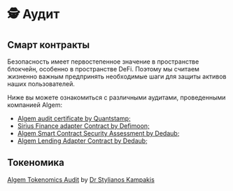 # 🕵 Аудит

## Смарт контракты&#x20;

Безопасность имеет первостепенное значение в пространстве блокчейн, особенно в пространстве DeFi. Поэтому мы считаем жизненно важным предпринять необходимые шаги для защиты активов наших пользователей.

Ниже вы можете ознакомиться с различными аудитами, проведенными компанией Algem:

* [Algem audit certificate by Quantstamp;](https://github.com/AlgemDeFi/audits/blob/main/AlgemQuantstampCertifacate.png)
* [Sirius Finance adapter Contract by Defimoon;](https://github.com/AlgemDeFi/audits/blob/main/SiriusHandler\_reAuditReport.pdf)
* [Algem Smart Contract Security Assessment by Dedaub;](https://github.com/AlgemDeFi/audits/blob/main/Algem%20Smart%20Contract%20Security%20Assessment%20-%2026%20Jan%202023.pdf)
* [Algem Lending Adapter Contract by Dedaub;](https://github.com/AlgemDeFi/audits/blob/main/Algem%20Audit%20Lending%20Adapter%20-%20Dedaub.pdf)

## Токеномика

[Algem Tokenomics Audit](https://github.com/AlgemDeFi/audits/blob/main/Algem%20Tokenomics%20Audit.pdf) by [Dr Stylianos Kampakis](https://uk.linkedin.com/in/dr-stylianos-kampakis)
